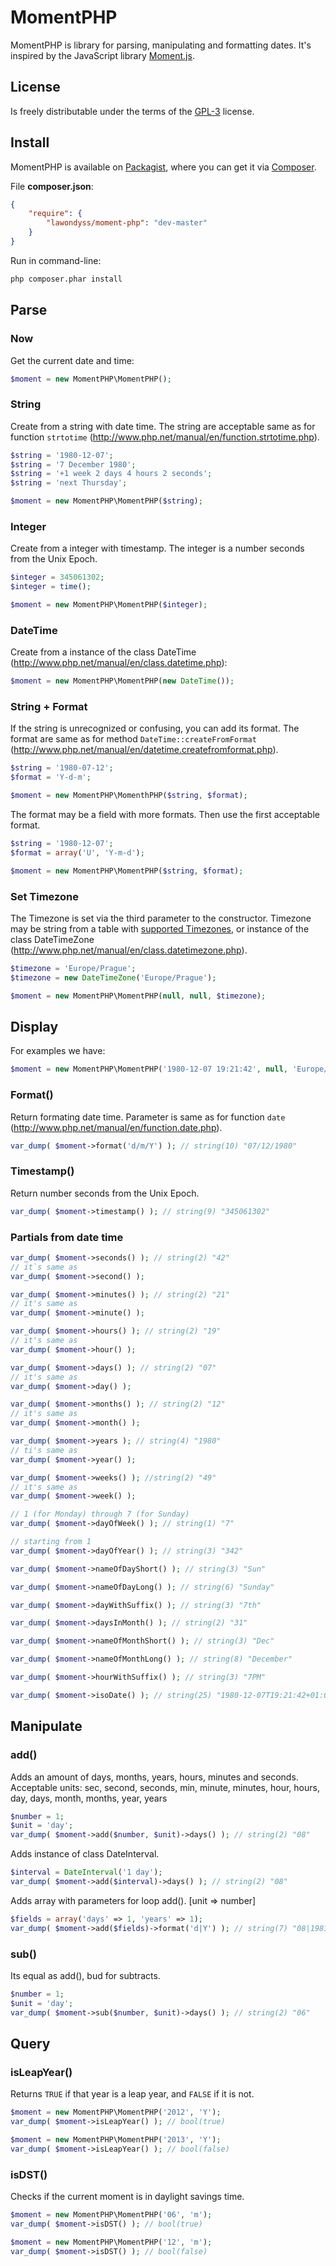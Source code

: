 # MomentPHP

MomentPHP is library for parsing, manipulating and formatting dates.
It's inspired by the JavaScript library [Moment.js].


## License

Is freely distributable under the terms of the [GPL-3] license.


## Install

MomentPHP is available on [Packagist], where you can get it via [Composer].

File **composer.json**:
```json
{
    "require": {
        "lawondyss/moment-php": "dev-master"
    }
}
```

Run in command-line:
```sh
php composer.phar install
```


## Parse

### Now

Get the current date and time:
```php
$moment = new MomentPHP\MomentPHP();
```

### String

Create from a string with date time. The string are acceptable same as for function `strtotime` (http://www.php.net/manual/en/function.strtotime.php).
```php
$string = '1980-12-07';
$string = '7 December 1980';
$string = '+1 week 2 days 4 hours 2 seconds';
$string = 'next Thursday';

$moment = new MomentPHP\MomentPHP($string);
```

### Integer

Create from a integer with timestamp. The integer is a number seconds from the Unix Epoch.
```php
$integer = 345061302;
$integer = time();

$moment = new MomentPHP\MomentPHP($integer);
```

### DateTime

Create from a instance of the class DateTime (http://www.php.net/manual/en/class.datetime.php):
```php
$moment = new MomentPHP\MomentPHP(new DateTime());
```

### String + Format

If the string is unrecognized or confusing, you can add its format. The format are same as for method `DateTime::createFromFormat` (http://www.php.net/manual/en/datetime.createfromformat.php).
```php
$string = '1980-07-12';
$format = 'Y-d-m';

$moment = new MomentPHP\MomenthPHP($string, $format);
```

The format may be a field with more formats. Then use the first acceptable format.
```php
$string = '1980-12-07';
$format = array('U', 'Y-m-d');

$moment = new MomentPHP\MomentPHP($string, $format);
```

### Set Timezone

The Timezone is set via the third parameter to the constructor. Timezone may be string from a table with [supported Timezones], or instance of the class DateTimeZone (http://www.php.net/manual/en/class.datetimezone.php).
```php
$timezone = 'Europe/Prague';
$timezone = new DateTimeZone('Europe/Prague');

$moment = new MomentPHP\MomentPHP(null, null, $timezone);
```

## Display
For examples we have:
```php
$moment = new MomentPHP\MomentPHP('1980-12-07 19:21:42', null, 'Europe/Prague');
```

### Format()
Return formating date time. Parameter is same as for function `date` (http://www.php.net/manual/en/function.date.php).
```php
var_dump( $moment->format('d/m/Y') ); // string(10) "07/12/1980"
```

### Timestamp()
Return number seconds from the Unix Epoch.
```php
var_dump( $moment->timestamp() ); // string(9) "345061302"
```
### Partials from date time
```php
var_dump( $moment->seconds() ); // string(2) "42"
// it`s same as
var_dump( $moment->second() );

var_dump( $moment->minutes() ); // string(2) "21"
// it's same as
var_dump( $moment->minute() );

var_dump( $moment->hours() ); // string(2) "19"
// it's same as
var_dump( $moment->hour() );

var_dump( $moment->days() ); // string(2) "07"
// it's same as
var_dump( $moment->day() );

var_dump( $moment->months() ); // string(2) "12"
// it's same as
var_dump( $moment->month() );

var_dump( $moment->years ); // string(4) "1980"
// ti's same as
var_dump( $moment->year() );

var_dump( $moment->weeks() ); //string(2) "49"
// it's same as
var_dump( $moment->week() );

// 1 (for Monday) through 7 (for Sunday)
var_dump( $moment->dayOfWeek() ); // string(1) "7"

// starting from 1
var_dump( $moment->dayOfYear() ); // string(3) "342"

var_dump( $moment->nameOfDayShort() ); // string(3) "Sun"

var_dump( $moment->nameOfDayLong() ); // string(6) "Sunday"

var_dump( $moment->dayWithSuffix() ); // string(3) "7th"

var_dump( $moment->daysInMonth() ); // string(2) "31"

var_dump( $moment->nameOfMonthShort() ); // string(3) "Dec"

var_dump( $moment->nameOfMonthLong() ); // string(8) "December"

var_dump( $moment->hourWithSuffix() ); // string(3) "7PM"

var_dump( $moment->isoDate() ); // string(25) "1980-12-07T19:21:42+01:00"
```

## Manipulate

### add()
Adds an amount of days, months, years, hours, minutes and seconds. Acceptable units: sec, second, seconds, min, minute, minutes, hour, hours, day, days, month, months, year, years
```php
$number = 1;
$unit = 'day';
var_dump( $moment->add($number, $unit)->days() ); // string(2) "08"
```
Adds instance of class DateInterval.
```php
$interval = DateInterval('1 day');
var_dump( $moment->add($interval)->days() ); // string(2) "08"
```
Adds array with parameters for loop add(). [unit => number]
```php
$fields = array('days' => 1, 'years' => 1);
var_dump( $moment->add($fields)->format('d|Y') ); // string(7) "08|1981"
```

### sub()
Its equal as add(), bud for subtracts.
```php
$number = 1;
$unit = 'day';
var_dump( $moment->sub($number, $unit)->days() ); // string(2) "06"
```

## Query

### isLeapYear()
Returns `TRUE` if that year is a leap year, and `FALSE` if it is not.
```php
$moment = new MomentPHP\MomentPHP('2012', 'Y');
var_dump( $moment->isLeapYear() ); // bool(true)

$moment = new MomentPHP\MomentPHP('2013', 'Y');
var_dump( $moment->isLeapYear() ); // bool(false)
```

### isDST()
Checks if the current moment is in daylight savings time.
```php
$moment = new MomentPHP\MomentPHP('06', 'm');
var_dump( $moment->isDST() ); // bool(true)

$moment = new MomentPHP\MomentPHP('12', 'm');
var_dump( $moment->isDST() ); // bool(false)
```



[Moment.js]:http://momentjs.com/
[GPL-3]:https://tldrlegal.com/license/gnu-general-public-license-v3-(gpl-3)
[Packagist]:https://packagist.org/packages/lawondyss/moment-php
[Composer]:http://getcomposer.org/
[supported Timezones]:http://www.php.net/manual/en/timezones.php